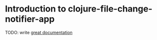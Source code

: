 # Introduction to clojure-file-change-notifier-app

TODO: write [great documentation](http://jacobian.org/writing/what-to-write/)
